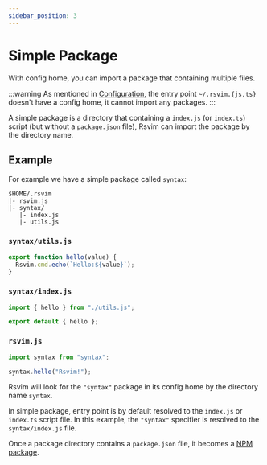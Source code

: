 ```yaml
---
sidebar_position: 3
---
```


# Simple Package

With config home, you can import a package that containing multiple files.

:::warning
As mentioned in [Configuration](./#homersvimjsts), the entry point `~/.rsvim.{js,ts}` doesn't have a config home, it cannot import any packages.
:::

A simple package is a directory that containing a `index.js` (or `index.ts`) script (but without a `package.json` file), Rsvim can import the package by the directory name.

## Example

For example we have a simple package called `syntax`:

```
$HOME/.rsvim
|- rsvim.js
|- syntax/
   |- index.js
   |- utils.js
```

### `syntax/utils.js`

```javascript
export function hello(value) {
  Rsvim.cmd.echo(`Hello:${value}`);
}
```

### `syntax/index.js`

```javascript
import { hello } from "./utils.js";

export default { hello };
```

### `rsvim.js`

```javascript {1}
import syntax from "syntax";

syntax.hello("Rsvim!");
```

Rsvim will look for the `"syntax"` package in its config home by the directory name `syntax`.

In simple package, entry point is by default resolved to the `index.js` or `index.ts` script file. In this example, the `"syntax"` specifier is resolved to the `syntax/index.js` file.

Once a package directory contains a `package.json` file, it becomes a [NPM package](./npm_package.md).
